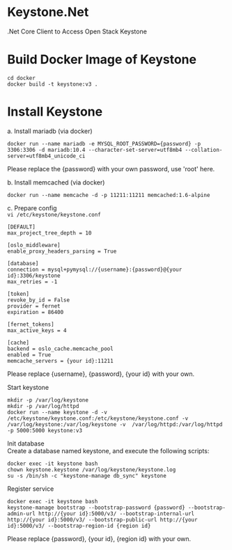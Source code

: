 # Keystone.Net
.Net Core Client to Access Open Stack Keystone

# Build Docker Image of Keystone
```
cd docker
docker build -t keystone:v3 .
```

# Install Keystone
a. Install mariadb (via docker)  
```
docker run --name mariadb -e MYSQL_ROOT_PASSWORD={password} -p 3306:3306 -d mariadb:10.4 --character-set-server=utf8mb4 --collation-server=utf8mb4_unicode_ci
```

Please replace the {password} with your own password, use 'root' here.

b. Install memcached (via docker)  
```
docker run --name memcache -d -p 11211:11211 memcached:1.6-alpine
```

c. Prepare config  
`
vi /etc/keystone/keystone.conf
`
```
[DEFAULT]
max_project_tree_depth = 10

[oslo_middleware]
enable_proxy_headers_parsing = True

[database]
connection = mysql+pymysql://{username}:{password}@{your id}:3306/keystone
max_retries = -1

[token]
revoke_by_id = False
provider = fernet
expiration = 86400

[fernet_tokens]
max_active_keys = 4

[cache]
backend = oslo_cache.memcache_pool
enabled = True
memcache_servers = {your id}:11211
```

Please replace {username}, {password}, {your id} with your own.

Start keystone  
```
mkdir -p /var/log/keystone
mkdir -p /var/log/httpd
docker run --name keystone -d -v /etc/keystone/keystone.conf:/etc/keystone/keystone.conf -v /var/log/keystone:/var/log/keystone -v  /var/log/httpd:/var/log/httpd -p 5000:5000 keystone:v3
```

Init database  
Create a database named keystone, and execute the following scripts:  
```
docker exec -it keystone bash
chown keystone.keystone /var/log/keystone/keystone.log
su -s /bin/sh -c "keystone-manage db_sync" keystone
```

Register service  
```
docker exec -it keystone bash
keystone-manage bootstrap --bootstrap-password {password} --bootstrap-admin-url http://{your id}:5000/v3/ --bootstrap-internal-url http://{your id}:5000/v3/ --bootstrap-public-url http://{your id}:5000/v3/ --bootstrap-region-id {region id}
```

Please replace {password}, {your id}, {region id} with your own.
